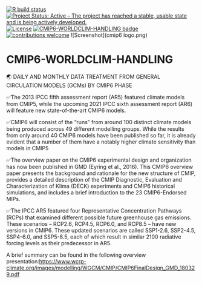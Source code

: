 
[![R build status](https://github.com/cosimameyer/overviewR/workflows/R-CMD-check/badge.svg)](https://github.com/Hydroenvironment/CMIP6-WORLDCLIM-HANDLING/actions)
[![Project Status: Active – The project has reached a stable, usable
state and is being actively
developed.](https://www.repostatus.org/badges/latest/active.svg)](https://www.repostatus.org/#active)
[![License](https://img.shields.io/badge/license-GPL--3-blue.svg)](https://www.gnu.org/licenses/gpl-3.0.en.html)
[![CMIP6-WORLDCLIM-HANDLING badge](https://img.shields.io/badge/overviewR-ready%20to%20use-brightgreen)](https://github.com/Hydroenvironment/CMIP6-WORLDCLIM-HANDLING/)
[![contributions welcome](https://img.shields.io/badge/contributions-welcome-brightgreen.svg?style=flat)](https://github.com/dwyl/esta/issues)
![Screenshot](cmip6 logo.png)
# CMIP6-WORLDCLIM-HANDLING

🌏 DAILY AND MONTHLY DATA TREATMENT FROM GENERAL CIRCULATION MODELS (GCMs) BY CMIP6 PHASE

✅The 2013 IPCC fifth assessment report (AR5) featured climate models from CMIP5, while the upcoming 2021 IPCC sixth assessment report (AR6) will feature new state-of-the-art CMIP6 models.

✅CMIP6 will consist of the “runs” from around 100 distinct climate models being produced across 49 different modelling groups. While the results from only around 40 CMIP6 models have been published so far, it is already evident that a number of them have a notably higher climate sensitivity than models in CMIP5

✅The overview paper on the CMIP6 experimental design and organization has now been published in GMD (Eyring et al., 2016). This CMIP6 overview paper presents the background and rationale for the new structure of CMIP, provides a detailed description of the CMIP Diagnostic, Evaluation and Characterization of Klima (DECK) experiments and CMIP6 historical simulations, and includes a brief introduction to the 23 CMIP6-Endorsed MIPs.

✅The IPCC AR5 featured four Representative Concentration Pathways (RCPs) that examined different possible future greenhouse gas emissions. These scenarios – RCP2.6, RCP4.5, RCP6.0, and RCP8.5 – have new versions in CMIP6. These updated scenarios are called SSP1-2.6, SSP2-4.5, SSP4-6.0, and SSP5-8.5, each of which result in similar 2100 radiative forcing levels as their predecessor in AR5. 

A brief summary can be found in the following overview presentation:https://www.wcrp-climate.org/images/modelling/WGCM/CMIP/CMIP6FinalDesign_GMD_180329.pdf

